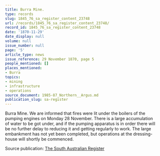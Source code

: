 ```yaml
---
title: Burra Mine.
type: records
slug: 1845_76_sa_register_content_23748
url: /records/1845_76_sa_register_content_23748/
record_id: 1845_76_sa_register_content_23748
date: '1870-11-29'
date_display: null
volume: null
issue_number: null
page: '5'
article_type: news
issue_reference: 29 November 1870, page 5
people_mentioned: []
places_mentioned:
- Burra
topics:
- mining
- infrastructure
- operations
source_document: 1985-87_Northern__Argus.md
publication_slug: sa-register
---
```


Burra Mine.  We are informed that fires were lit under the boilers of the pumping engines on Monday 28 November.  There is a large accumulation of water to be got under, and if the pumping apparatus is in order there will be no further delay to reducing it and getting regularly to work.  The large embankment has not yet been completed, but operations at the dressing-house will shortly be commenced.

Source publication: [The South Australian Register](/publications/sa-register/)
